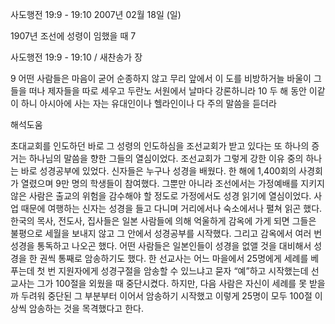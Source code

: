 사도행전 19:9 - 19:10 
2007년 02월 18일 (일)

1907년 조선에 성령이 임했을 때 7



사도행전 19:9 - 19:10 / 새찬송가  장


9 어떤 사람들은 마음이 굳어 순종하지 않고 무리 앞에서 이 도를 비방하거늘 바울이 그들을 떠나 제자들을 따로 세우고 두란노 서원에서 날마다 강론하니라 
10 두 해 동안 이같이 하니 아시아에 사는 자는 유대인이나 헬라인이나 다 주의 말씀을 듣더라

해석도움





초대교회를 인도하던 바로 그 성령의 인도하심을 조선교회가 받고 있다는 또 하나의 증거는 하나님의 말씀을 향한 그들의 열심이었다. 조선교회가 그렇게 강한 이유 중의 하나는 바로 성경공부에 있었다. 신자들은 누구나 성경을 배웠다. 한 해에 1,400회의 사경회가 열렸으며 9만 명의 학생들이 참여했다. 그뿐만 아니라 조선에서는 가정예배를 지키지 않은 사람은 출교의 위험을 감수해야 할 정도로 가정에서도 성경 읽기에 열심이었다. 사업 때문에 여행하는 신자는 성경을 들고 다니며 거리에서나 숙소에서나 펼쳐 읽곤 했다. 한국의 목사, 전도사, 집사들은 일본 사람들에 의해 억울하게 감옥에 가게 되면 그들은 불평으로 세월을 보내지 않고 그 안에서 성경공부를 시작했다. 그리고 감옥에서 여러 번 성경을 통독하고 나오곤 했다. 어떤 사람들은 일본인들이 성경을 없앨 것을 대비해서 성경을 한 권씩 통째로 암송하기도 했다. 한 선교사는 어느 마을에서 25명에게 세례를 베푸는데 첫 번 지원자에게 성경구절을 암송할 수 있느냐고 묻자 “예”하고 시작했는데 선교사는 그가 100절을 외웠을 때 중단시켰다. 하지만, 다음 사람은 자신이 세례를 못 받을까 두려워 중단된 그 부분부터 이어서 암송하기 시작했고 이렇게 25명이 모두 100절 이상씩 암송하는 것을 목격했다고 한다.